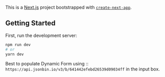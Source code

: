 This is a [Next.js](https://nextjs.org/) project bootstrapped with [`create-next-app`](https://github.com/vercel/next.js/tree/canary/packages/create-next-app).

## Getting Started

First, run the development server:

```bash
npm run dev
# or
yarn dev
```

Best to populate Dynamic Form using :: ```https://api.jsonbin.io/v3/b/641442efebd26539d09034ff``` in the input box.
